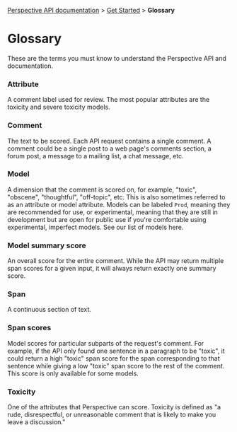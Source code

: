 [Perspective API documentation](../README.md) > [Get Started](README.md) > **Glossary**

# Glossary

These are the terms you must know to understand the Perspective API and documentation.

### Attribute

A comment label used for review. The most popular attributes are the toxicity and severe toxicity models.

### Comment

The text to be scored. Each API request contains a single comment. A comment could be a single post to a web page's comments section, a forum post, a message to a mailing list, a chat message, etc.

### Model

A dimension that the comment is scored on, for example, "toxic", "obscene", "thoughtful", "off-topic", etc. This is also sometimes referred to as an attribute or model attribute. Models can be labeled `Prod`, meaning they are recommended for use, or experimental, meaning that they are still in development but are open for public use if you're comfortable using experimental, imperfect models. See our list of models here.

### Model summary score

An overall score for the entire comment. While the API may return multiple span scores for a given input, it will always return exactly one summary score.

### Span

A continuous section of text.

### Span scores

Model scores for particular subparts of the request's comment. For example, if the API only found one sentence in a paragraph to be "toxic", it could return a high "toxic" span score for the span corresponding to that sentence while giving a low "toxic" span score to the rest of the comment. This score is only available for some models.

### Toxicity

One of the attributes that Perspective can score. Toxicity is defined as "a rude, disrespectful, or unreasonable comment that is likely to make you leave a discussion."
